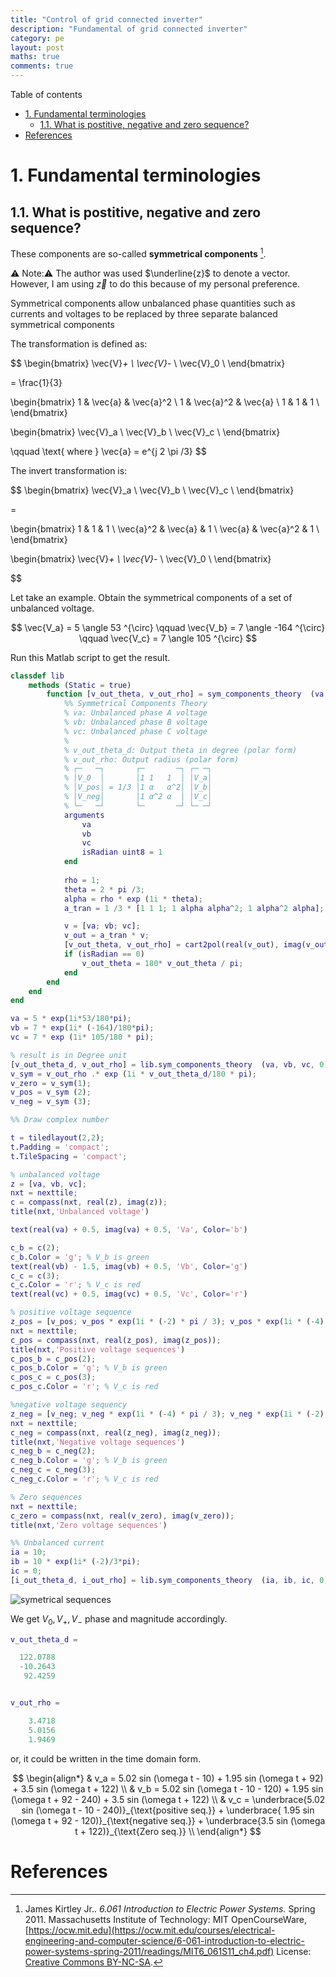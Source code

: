 ```yaml
---
title: "Control of grid connected inverter"
description: "Fundamental of grid connected inverter"
category: pe
layout: post
maths: true
comments: true
---
```


Table of contents
- [1. Fundamental terminologies](#1-fundamental-terminologies)
  - [1.1. What is postitive, negative and zero sequence?](#11-what-is-postitive-negative-and-zero-sequence)
- [References](#references)


# 1. Fundamental terminologies

## 1.1. What is postitive, negative and zero sequence?

These components are so-called **symmetrical components** [^ref1].

⚠️ Note:⚠️ The author was used $\underline{z}$ to denote a vector. However, I am using $\vec{z}$ to do this because of my personal preference.


Symmetrical components allow unbalanced phase quantities such as currents and voltages to be replaced by three separate balanced symmetrical components

The transformation is defined as:

$$
\begin{bmatrix}
\vec{V}_+  \\
\vec{V}_-  \\
\vec{V}_0  \\
\end{bmatrix}

= \frac{1}{3}

\begin{bmatrix}
1 & \vec{a} & \vec{a}^2  \\
1 & \vec{a}^2 & \vec{a} \\
1 & 1 & 1 \\
\end{bmatrix}

\begin{bmatrix}
\vec{V}_a  \\
\vec{V}_b  \\
\vec{V}_c  \\
\end{bmatrix}

\qquad \text{ where } \vec{a} = e^{j 2 \pi /3}
$$

The invert transformation is:

$$
\begin{bmatrix}
\vec{V}_a  \\
\vec{V}_b  \\
\vec{V}_c  \\
\end{bmatrix}

= 

\begin{bmatrix}
1 & 1 & 1  \\
\vec{a}^2 & \vec{a} & 1 \\
\vec{a} & \vec{a}^2 & 1 \\
\end{bmatrix}

\begin{bmatrix}
\vec{V}_+  \\
\vec{V}_-  \\
\vec{V}_0  \\
\end{bmatrix}

$$


Let take an example. Obtain the symmetrical components of a set of unbalanced voltage.

$$
\vec{V_a} = 5 \angle 53 ^{\circ} \qquad \vec{V_b} = 7 \angle -164 ^{\circ} \qquad \vec{V_c} = 7 \angle 105 ^{\circ}
$$


Run this Matlab script to get the result.

```matlab
classdef lib
    methods (Static = true)
        function [v_out_theta, v_out_rho] = sym_components_theory  (va, vb, vc, isRadian)
            %% Symmetrical Components Theory
            % va: Unbalanced phase A voltage
            % vb: Unbalanced phase B voltage
            % vc: Unbalanced phase C voltage
            %
            % v_out_theta_d: Output theta in degree (polar form)
            % v_out_rho: Output radius (polar form)
            % ┌─   ─┐       ┌─       ─┐ ┌─ ─┐
            % │V_0  │       │1 1   1  │ │V_a│
            % │V_pos│ = 1/3 │1 α   α^2│ │V_b│
            % │V_neg│       │1 α^2 α  │ │V_c│
            % └─   ─┘       └─       ─┘ └─ ─┘
            arguments
                va
                vb
                vc
                isRadian uint8 = 1
            end
         
            rho = 1;
            theta = 2 * pi /3;
            alpha = rho * exp (1i * theta);
            a_tran = 1 /3 * [1 1 1; 1 alpha alpha^2; 1 alpha^2 alpha];

            v = [va; vb; vc];
            v_out = a_tran * v;
            [v_out_theta, v_out_rho] = cart2pol(real(v_out), imag(v_out));
            if (isRadian == 0)
                v_out_theta = 180* v_out_theta / pi;
            end
        end
    end
end
```

```Matlab
va = 5 * exp(1i*53/180*pi);
vb = 7 * exp(1i* (-164)/180*pi);
vc = 7 * exp (1i* 105/180 * pi);

% result is in Degree unit
[v_out_theta_d, v_out_rho] = lib.sym_components_theory  (va, vb, vc, 0)
v_sym = v_out_rho .* exp (1i * v_out_theta_d/180 * pi);
v_zero = v_sym(1);
v_pos = v_sym (2);
v_neg = v_sym (3);

%% Draw complex number

t = tiledlayout(2,2);
t.Padding = 'compact';
t.TileSpacing = 'compact';

% unbalanced voltage
z = [va, vb, vc];
nxt = nexttile;
c = compass(nxt, real(z), imag(z));
title(nxt,'Unbalanced voltage')

text(real(va) + 0.5, imag(va) + 0.5, 'Va', Color='b')

c_b = c(2);
c_b.Color = 'g'; % V_b is green
text(real(vb) - 1.5, imag(vb) + 0.5, 'Vb', Color='g')
c_c = c(3);
c_c.Color = 'r'; % V_c is red
text(real(vc) + 0.5, imag(vc) + 0.5, 'Vc', Color='r')

% positive voltage sequence
z_pos = [v_pos; v_pos * exp(1i * (-2) * pi / 3); v_pos * exp(1i * (-4) * pi / 3)];
nxt = nexttile;
c_pos = compass(nxt, real(z_pos), imag(z_pos));
title(nxt,'Positive voltage sequences')
c_pos_b = c_pos(2);
c_pos_b.Color = 'g'; % V_b is green
c_pos_c = c_pos(3);
c_pos_c.Color = 'r'; % V_c is red

%negative voltage sequency
z_neg = [v_neg; v_neg * exp(1i * (-4) * pi / 3); v_neg * exp(1i * (-2) * pi / 3)];
nxt = nexttile;
c_neg = compass(nxt, real(z_neg), imag(z_neg));
title(nxt,'Negative voltage sequences')
c_neg_b = c_neg(2);
c_neg_b.Color = 'g'; % V_b is green
c_neg_c = c_neg(3);
c_neg_c.Color = 'r'; % V_c is red

% Zero sequences
nxt = nexttile;
c_zero = compass(nxt, real(v_zero), imag(v_zero));
title(nxt,'Zero voltage sequences')

%% Unbalanced current
ia = 10;
ib = 10 * exp(1i* (-2)/3*pi);
ic = 0;
[i_out_theta_d, i_out_rho] = lib.sym_components_theory  (ia, ib, ic, 0)
```

![symetrical sequences](/images/posts/control-of-grid/symetrical-seq.svg)

We get $V_0, V_+, V_-$ phase and magnitude accordingly.

```matlab
v_out_theta_d =

  122.0788
  -10.2643
   92.4259


v_out_rho =

    3.4718
    5.0156
    1.9469
```

or, it could be written in the time domain form.

$$
\begin{align*}
& v_a = 5.02 sin (\omega t - 10) + 1.95 sin (\omega t + 92) + 3.5 sin (\omega t + 122) \\
& v_b = 5.02 sin (\omega t - 10 - 120) + 1.95 sin (\omega t + 92 - 240) + 3.5 sin (\omega t + 122) \\
& v_c = \underbrace{5.02 sin (\omega t - 10 - 240)}_{\text{positive seq.}} + \underbrace{ 1.95 sin (\omega t + 92 - 120)}_{\text{negative seq.}} + \underbrace{3.5 sin (\omega t + 122)}_{\text{Zero seq.}} \\
\end{align*}
$$

# References

[^ref1]: James Kirtley Jr.. *6.061 Introduction to Electric Power Systems.* Spring 2011. Massachusetts Institute of Technology: MIT OpenCourseWare, [https://ocw.mit.edu](https://ocw.mit.edu/courses/electrical-engineering-and-computer-science/6-061-introduction-to-electric-power-systems-spring-2011/readings/MIT6_061S11_ch4.pdf) License: [Creative Commons BY-NC-SA](https://creativecommons.org/licenses/by-nc-sa/4.0/).